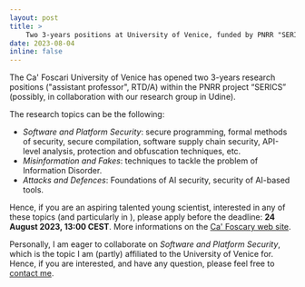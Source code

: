 ```yaml
---
layout: post
title: >
    Two 3-years positions at University of Venice, funded by PNRR "SERICS" (deadline: Aug 24, 2023)
date: 2023-08-04
inline: false
---
```

The Ca' Foscari University of Venice has opened two 3-years research positions ("assistant professor", RTD/A) within the PNRR project “SERICS” (possibly, in collaboration with our research group in Udine).

The research topics can be the following:
- *Software and Platform Security*: secure programming, formal methods of security, secure compilation, software supply chain security, API-level analysis, protection and obfuscation techniques, etc.
- *Misinformation and Fakes*: techniques to tackle the problem of Information Disorder.
- *Attacks and Defences*: Foundations of AI security, security of AI-based tools.

Hence, if you are an aspiring talented young scientist, interested in any of these topics (and particularly in ), please apply before the deadline: **24 August 2023, 13:00 CEST**. More informations on the [Ca' Foscary web site](https://www.unive.it/data/38002/?id=2023-UNVE000-0180957).

Personally, I am eager to collaborate on *Software and Platform Security*, which is the topic I am (partly) affiliated to the University of Venice for. Hence, if you are interested, and have any question, please feel free to [contact me](mailto:marino.miculan@uniud.it).

